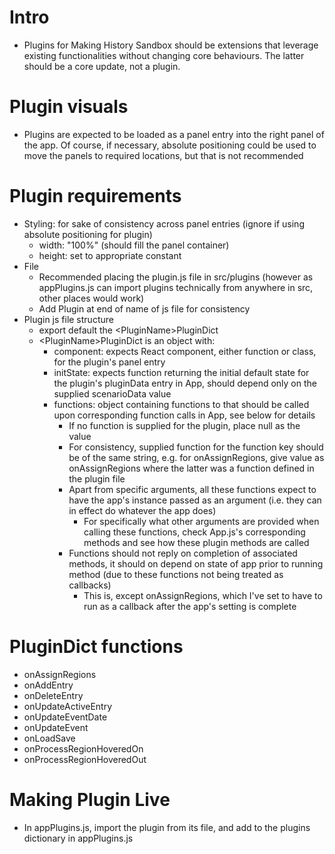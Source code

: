 # Intro
- Plugins for Making History Sandbox should be extensions that leverage existing functionalities without changing core behaviours. The latter should be a core update, not a plugin.
# Plugin visuals
- Plugins are expected to  be loaded as a panel entry into the right panel of the app. Of course, if necessary, absolute positioning could be used to move the panels to required locations, but that is not recommended
# Plugin requirements
- Styling: for sake of consistency across panel entries (ignore if using absolute positioning for plugin)
    - width: "100%" (should fill the panel container)
    - height: set to appropriate constant
- File
    - Recommended placing the plugin.js file in src/plugins (however as appPlugins.js can import plugins technically from anywhere in src, other places would work)
    - Add Plugin at end of name of js file for consistency
- Plugin js file structure
    - export default the \<PluginName\>PluginDict
    - \<PluginName\>PluginDict is an object with:
        - component: expects React component, either function or class, for the plugin's panel entry
        - initState: expects function returning the initial default state for the plugin's pluginData entry in App, should depend only on the supplied scenarioData value
        - functions: object containing functions to that should be called upon corresponding function calls in App, see below for details
            - If no function is supplied for the plugin, place null as the value
            - For consistency, supplied function for the function key should be of the same string, e.g. for onAssignRegions, give value as onAssignRegions where the latter was a function defined in the plugin file
            - Apart from specific arguments, all these functions expect to have the app's instance passed as an argument (i.e. they can in effect do whatever the app does)
                - For specifically what other arguments are provided when calling these functions, check App.js's corresponding methods and see how these plugin methods are called
            - Functions should not reply on completion of associated methods, it should on depend on state of app prior to running method (due to these functions not being treated as callbacks)
                - This is, except onAssignRegions, which I've set to have to run as a callback after the app's setting is complete
# PluginDict functions
- onAssignRegions
- onAddEntry
- onDeleteEntry
- onUpdateActiveEntry
- onUpdateEventDate
- onUpdateEvent
- onLoadSave
- onProcessRegionHoveredOn
- onProcessRegionHoveredOut
# Making Plugin Live
- In appPlugins.js, import the plugin from its file, and add to the plugins dictionary in appPlugins.js
